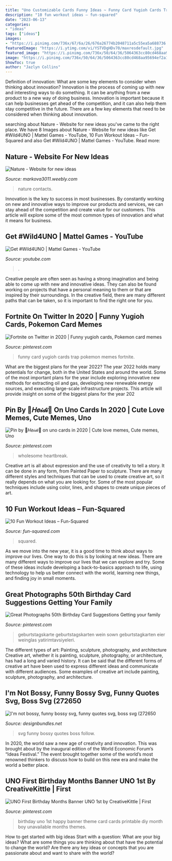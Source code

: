 ```yaml
---
title: "Uno Customizable Cards Funny Ideas ~ Funny Card Yugioh Cards Trap Pokemon Memes Fortnite"
description: "10 fun workout ideas – fun-squared"
date: "2023-06-13"
categories:
- "ideas"
tags: ["ideas"]
images:
- "https://i.pinimg.com/736x/67/6a/26/676a26774b2048711a5c55ea5a688736.jpg"
featuredImage: "https://i.ytimg.com/vi/YSTVDgHDv70/maxresdefault.jpg"
featured_image: "https://i.pinimg.com/736x/50/64/36/5064363cc80cd468aa95694ef2a168bd--birthday-month-first-birthdays.jpg"
image: "https://i.pinimg.com/736x/50/64/36/5064363cc80cd468aa95694ef2a168bd--birthday-month-first-birthdays.jpg"
ShowToc: true
author: "Jazlyn Collins"
---
```



Definition of innovation: What are some key elements to consider when thinking about innovation?
Innovation is the process of coming up with new and interesting ways to do something. It can be anything from a new product to a new way of doing business. Innovation is important because it can help businesses get ahead of the competition, and it can also help them stay competitive in the future.
There are a few key elements that need to be considered when thinking about innovation.

	

		
searching about Nature - Website for new ideas you've came to the right place. We have 8 Images about Nature - Website for new ideas like Get #Wild4UNO | Mattel Games - YouTube, 10 Fun Workout Ideas – Fun-Squared and also Get #Wild4UNO | Mattel Games - YouTube. Read more:
		
    
## Nature - Website For New Ideas

<img loading=lazy src="http://markova3011.weebly.com/uploads/2/7/9/4/2794479/6923058_orig.jpg" onerror="this.onerror=null;this.src='https://tse3.mm.bing.net/th?id=OIP.DqJtvdmznBh630R2bGEligHaFl&amp;pid=15.1';" alt="Nature - Website for new ideas">

_Source: markova3011.weebly.com_

>nature contacts. 

	

Innovation is the key to success in most businesses. By constantly working on new and innovative ways to improve our products and services, we can stay ahead of the competition and create value for our customers. This article will explore some of the most common types of innovation and what it means for business.

    
## Get #Wild4UNO | Mattel Games - YouTube

<img loading=lazy src="https://i.ytimg.com/vi/YSTVDgHDv70/maxresdefault.jpg" onerror="this.onerror=null;this.src='https://tse4.mm.bing.net/th?id=OIP.aHtJcTC5dR-ng-BwSe9F_wHaEK&amp;pid=15.1';" alt="Get #Wild4UNO | Mattel Games - YouTube">

_Source: youtube.com_

>. 

	

Creative people are often seen as having a strong imagination and being able to come up with new and innovative ideas. They can also be found working on projects that have a personal meaning to them or that are inspired by their surroundings. In the creative field, there are many different paths that can be taken, so it is important to find the right one for you.

    
## Fortnite On Twitter In 2020 | Funny Yugioh Cards, Pokemon Card Memes

<img loading=lazy src="https://i.pinimg.com/originals/47/59/dc/4759dccc7024b3590d48cc7cb167575c.png" onerror="this.onerror=null;this.src='https://tse3.mm.bing.net/th?id=OIP.1Hgq3-pjzwMiSQCFH07OrwHaJ3&amp;pid=15.1';" alt="Fortnite on Twitter in 2020 | Funny yugioh cards, Pokemon card memes">

_Source: pinterest.com_

>funny card yugioh cards trap pokemon memes fortnite. 

	

What are the biggest plans for the year 2022?
The year 2022 holds many potentials for change, both in the United States and around the world. Some of the most important plans for the year include exploring innovative new methods for extracting oil and gas, developing new renewable energy sources, and executing large-scale infrastructure projects. This article will provide insight on some of the biggest plans for the year 202
    
## Pin By 🌸𝐻𝑒𝒾𝒹𝒾🌸 On Uno Cards In 2020 | Cute Love Memes, Cute Memes, Uno

<img loading=lazy src="https://i.pinimg.com/736x/50/2a/7e/502a7e586eba44cf71bb907028b4c97b.jpg" onerror="this.onerror=null;this.src='https://tse2.mm.bing.net/th?id=OIP.Y9Kv7UJ9UOIa0eibK9JScgHaLR&amp;pid=15.1';" alt="Pin by 🌸𝐻𝑒𝒾𝒹𝒾🌸 on uno cards in 2020 | Cute love memes, Cute memes, Uno">

_Source: pinterest.com_

>wholesome heartbreak. 

	

Creative art is all about expression and the use of creativity to tell a story. It can be done in any form, from Painted Paper to sculpture. There are many different styles and techniques that can be used to create creative art, so it really depends on what you are looking for. Some of the most popular techniques include using color, lines, and shapes to create unique pieces of art.

    
## 10 Fun Workout Ideas – Fun-Squared

<img loading=lazy src="https://fun-squared.com/wp-content/uploads/2016/12/uno-workout1-502x1024.jpg" onerror="this.onerror=null;this.src='https://tse4.mm.bing.net/th?id=OIP.PtTvABMRl-qbnHTpU8bDqAHaPG&amp;pid=15.1';" alt="10 Fun Workout Ideas – Fun-Squared">

_Source: fun-squared.com_

>squared. 

	

As we move into the new year, it is a good time to think about ways to improve our lives. One way to do this is by looking at new ideas. There are many different ways to improve our lives that we can explore and try. Some of these ideas include developing a back-to-basics approach to life, using technology to help us better connect with the world, learning new things, and finding joy in small moments.

    
## Great Photographs 50th Birthday Card Suggestions Getting Your Family

<img loading=lazy src="https://i.pinimg.com/736x/67/6a/26/676a26774b2048711a5c55ea5a688736.jpg" onerror="this.onerror=null;this.src='https://tse3.mm.bing.net/th?id=OIP.BO_cWsHzDLZDOLnAgRjwagHaJ3&amp;pid=15.1';" alt="Great Photographs 50th Birthday Card Suggestions Getting your family">

_Source: pinterest.com_

>geburtstagskarte geburtstagskarten wein sown geburtstagkarten eier weinglas yatirimtavsiyeleri. 

	

The different types of art: Painting, sculpture, photography, and architecture
Creative art, whether it is painting, sculpture, photography, or architecture, has had a long and varied history. It can be said that the different forms of creative art have been used to express different ideas and communicate with different audiences. Some examples of creative art include painting, sculpture, photography, and architecture.

    
## I&#039;m Not Bossy, Funny Bossy Svg, Funny Quotes Svg, Boss Svg (272650

<img loading=lazy src="https://i.fbcd.co/products/resized/resized-750-500/ce48dd4d829277f735822f96cb6f2bf778d2e11f614e6d969f9244932a7bf304.jpg" onerror="this.onerror=null;this.src='https://tse2.mm.bing.net/th?id=OIP.otd9EMjl83gcpQVEbGOSlQHaE8&amp;pid=15.1';" alt="I&#039;m not bossy, funny bossy svg, funny quotes svg, boss svg (272650">

_Source: designbundles.net_

>svg funny bossy quotes boss follow. 

	

In 2020, the world saw a new age of creativity and innovation. This was brought about by the inaugural edition of the World Economic Forum’s “Ideas Festival.” The event brought together some of the world’s most renowned thinkers to discuss how to build on this new era and make the world a better place.

    
## UNO First Birthday Months Banner UNO 1st By CreativeKittle | First

<img loading=lazy src="https://i.pinimg.com/736x/50/64/36/5064363cc80cd468aa95694ef2a168bd--birthday-month-first-birthdays.jpg" onerror="this.onerror=null;this.src='https://tse1.mm.bing.net/th?id=OIP.UEiJKJiFQiWH_FdO05jjhgHaLH&amp;pid=15.1';" alt="UNO First Birthday Months Banner UNO 1st by CreativeKittle | First">

_Source: pinterest.com_

>birthday uno 1st happy banner theme card cards printable diy month boy unavailable months themes. 

	

How to get started with big ideas
Start with a question: What are your big ideas? 
What are some things you are thinking about that have the potential to change the world? Are there any key ideas or concepts that you are passionate about and want to share with the world?


